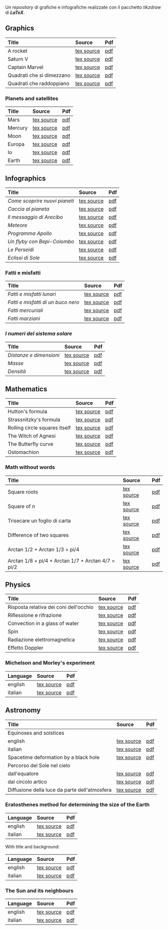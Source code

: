 Un *repository* di grafiche e infografiche realizzate con il pacchetto *tikzdraw* di ***LaTeX***.

## Graphics

| Title | Source | Pdf |
|:-------------|:------------------|:------|
| A rocket | [tex source](https://github.com/ulaulaman/tikzdraw/blob/master/graphics/rocket.tex) | [pdf](https://github.com/ulaulaman/tikzdraw/blob/master/graphics/pdf/rocket.pdf) |
| Saturn V | [tex source](https://github.com/ulaulaman/tikzdraw/blob/master/graphics/saturnV.tex) | [pdf](https://github.com/ulaulaman/tikzdraw/blob/master/graphics/pdf/saturnV.pdf) |
| Captain Marvel | [tex source](https://github.com/ulaulaman/tikzdraw/blob/master/graphics/carol_danvers.tex) | [pdf](https://github.com/ulaulaman/tikzdraw/blob/master/graphics/pdf/carol_danvers.pdf) |
| Quadrati che si dimezzano | [tex source](https://github.com/ulaulaman/tikzdraw/blob/master/graphics/squares01.tex) | [pdf](https://github.com/ulaulaman/tikzdraw/blob/master/graphics/pdf/squares01.pdf) |
| Quadrati che raddoppiano | [tex source](https://github.com/ulaulaman/tikzdraw/blob/master/graphics/squares02.tex) | [pdf](https://github.com/ulaulaman/tikzdraw/blob/master/graphics/pdf/squares02.pdf) |

### Planets and satellites

| Title | Source | Pdf |
|:-------------|:------------------|:------|
| Mars | [tex source](https://github.com/ulaulaman/tikzdraw/blob/master/graphics/mars.tex) | [pdf](https://github.com/ulaulaman/tikzdraw/blob/master/graphics/pdf/mars.pdf) |
| Mercury | [tex source](https://github.com/ulaulaman/tikzdraw/blob/master/graphics/mercury.tex) | [pdf](https://github.com/ulaulaman/tikzdraw/blob/master/graphics/pdf/mercury.pdf) |
| Moon | [tex source](https://github.com/ulaulaman/tikzdraw/blob/master/graphics/moon.tex) | [pdf](https://github.com/ulaulaman/tikzdraw/blob/master/graphics/pdf/moon.pdf) |
| Europa | [tex source](https://github.com/ulaulaman/tikzdraw/blob/master/graphics/europa.tex) | [pdf](https://github.com/ulaulaman/tikzdraw/blob/master/graphics/pdf/europa.pdf) |
| Io | [tex source](https://github.com/ulaulaman/tikzdraw/blob/master/graphics/io.tex) | [pdf](https://github.com/ulaulaman/tikzdraw/blob/master/graphics/pdf/io.pdf) |
| Earth | [tex source](https://github.com/ulaulaman/tikzdraw/blob/master/graphics/earth.tex) | [pdf](https://github.com/ulaulaman/tikzdraw/blob/master/graphics/pdf/earth.pdf) |

## Infographics

| Title | Source | Pdf |
|:-------------|:------------------|:------|
| *Come scoprire nuovi pianeti* | [tex source](https://github.com/ulaulaman/tikzdraw/blob/master/infographics/esopianeti.tex) | [pdf](https://github.com/ulaulaman/tikzdraw/blob/master/infographics/pdf/esopianeti.pdf) |
| *Caccia al pianeta* | [tex source](https://github.com/ulaulaman/tikzdraw/blob/master/infographics/transito-mini_guida.tex) | [pdf](https://github.com/ulaulaman/tikzdraw/blob/master/infographics/pdf/transito-mini_guida.pdf)
| *Il messaggio di Arecibo* | [tex source](https://github.com/ulaulaman/tikzdraw/blob/master/infographics/messaggio_arecibo.tex) | [pdf](https://github.com/ulaulaman/tikzdraw/blob/master/infographics/pdf/messaggio_arecibo.pdf)
| *Meteore* | [tex source](https://github.com/ulaulaman/tikzdraw/blob/master/infographics/meteore.tex) | [pdf](https://github.com/ulaulaman/tikzdraw/blob/master/infographics/pdf/meteore.pdf) |
| *Programma Apollo* | [tex source](https://github.com/ulaulaman/tikzdraw/blob/master/infographics/luna/luna-programma_apollo.tex) | [pdf](https://github.com/ulaulaman/tikzdraw/blob/master/infographics/luna/pdf/luna-programma_apollo.pdf) |
| *Un flyby con Bepi-Colombo* | [tex source](https://github.com/ulaulaman/tikzdraw/blob/master/infographics/mercurio/bepicolombo_flyby.tex) | [pdf](https://github.com/ulaulaman/tikzdraw/blob/master/infographics/mercurio/pdf/bepicolombo_flyby.pdf) |
| *Le Perseidi* | [tex source](https://github.com/ulaulaman/tikzdraw/blob/master/infographics/perseidi.tex) | [pdf](https://github.com/ulaulaman/tikzdraw/blob/master/infographics/pdf/perseidi.pdf) |
| *Eclissi di Sole* | [tex source](https://github.com/ulaulaman/tikzdraw/blob/master/infographics/eclissi_sole.tex) | [pdf](https://github.com/ulaulaman/tikzdraw/blob/master/infographics/pdf/eclissi_sole.pdf) |

### Fatti e misfatti

| Title | Source | Pdf |
|:-------------|:------------------|:------|
| *Fatti e misfatti lunari* | [tex source](https://github.com/ulaulaman/tikzdraw/blob/master/infographics/luna/fatti-lunari.tex) | [pdf](https://github.com/ulaulaman/tikzdraw/blob/master/infographics/luna/pdf/fatti-lunari.pdf) |
| *Fatti e misfatti di un buco nero* | [tex source](https://github.com/ulaulaman/tikzdraw/blob/master/infographics/buco_nero.tex) | [pdf](https://github.com/ulaulaman/tikzdraw/blob/master/infographics/pdf/buco_nero.pdf) |
| *Fatti mercuriali* | [tex source](https://github.com/ulaulaman/tikzdraw/blob/master/infographics/mercurio/mercury_facts.tex) | [pdf](https://github.com/ulaulaman/tikzdraw/blob/master/infographics/mercurio/pdf/mercury_facts.pdf) |
| *Fatti marziani* | [tex source](https://github.com/ulaulaman/tikzdraw/blob/master/infographics/marte/mars_facts.tex) | [pdf](https://github.com/ulaulaman/tikzdraw/blob/master/infographics/marte/pdf/mars_facts.pdf) |

### *I numeri del sistema solare*

| Title | Source | Pdf |
|:-------------|:------------------|:------|
| *Distanze e dimensioni* | [tex source](https://github.com/ulaulaman/tikzdraw/blob/master/infographics/sistema_solare/sistema_solare-distanze_dimensioni.tex) | [pdf](https://github.com/ulaulaman/tikzdraw/blob/master/infographics/sistema_solare/pdf/sistema_solare-distanze_dimensioni.pdf) |
| *Masse* | [tex source](https://github.com/ulaulaman/tikzdraw/blob/master/infographics/sistema_solare/sistema_solare_masse.tex) | [pdf](https://github.com/ulaulaman/tikzdraw/blob/master/infographics/sistema_solare/pdf/sistema_solare_masse.pdf) |
| *Densità* | [tex source](https://github.com/ulaulaman/tikzdraw/blob/master/infographics/sistema_solare/sistema_solare_densita.tex) | [pdf](https://github.com/ulaulaman/tikzdraw/blob/master/infographics/sistema_solare/pdf/sistema_solare_densita.pdf) |

## Mathematics

| Title       | Source          | Pdf |
|:-------------|:------------------|:------|
| Hutton's formula | [tex source](https://github.com/ulaulaman/tikzdraw/blob/master/math/hutton_formula.tex) | [pdf](https://github.com/ulaulaman/tikzdraw/blob/master/math/pdf/hutton_formula.pdf)  |
| Strassnitzky's formula | [tex source](https://github.com/ulaulaman/tikzdraw/blob/master/math/strassnitzky_formula.tex) | [pdf](https://github.com/ulaulaman/tikzdraw/blob/master/math/pdf/strassnitzky_formula.pdf) |
| Rolling circle squares itself | [tex source](https://github.com/ulaulaman/tikzdraw/blob/master/math/rolling_circle.tex) | [pdf](https://github.com/ulaulaman/tikzdraw/blob/master/math/pdf/rolling_circle.pdf) |
| The Witch of Agnesi | [tex source](https://github.com/ulaulaman/tikzdraw/blob/master/math/agnesi_witch.tex) | [pdf](https://github.com/ulaulaman/tikzdraw/blob/master/math/pdf/agnesi_witch.pdf) |
| The Butterfly curve | [tex source](https://github.com/ulaulaman/tikzdraw/blob/master/math/butterfly.tex) | [pdf](https://github.com/ulaulaman/tikzdraw/blob/master/math/pdf/butterfly.pdf) |
| Ostomachion | [tex source](https://github.com/ulaulaman/tikzdraw/blob/master/math/ostomachion.tex) | [pdf](https://github.com/ulaulaman/tikzdraw/blob/master/math/pdf/ostomachion.pdf) |

### Math without words

| Title       | Source          | Pdf |
|:-------------|:------------------|:------|
| Square roots | [tex source](https://github.com/ulaulaman/tikzdraw/blob/master/math/square_roots.tex) | [pdf](https://github.com/ulaulaman/tikzdraw/blob/master/math/pdf/square_roots.pdf) |
| Square of *n* | [tex source](https://github.com/ulaulaman/tikzdraw/blob/master/math/squares.tex) | [pdf](https://github.com/ulaulaman/tikzdraw/blob/master/math/pdf/squares.pdf) |
| Trisecare un foglio di carta | [tex source](https://github.com/ulaulaman/tikzdraw/blob/master/math/trisecare_pagina.tex) | [pdf](https://github.com/ulaulaman/tikzdraw/blob/master/math/pdf/trisecare_pagina.pdf) |
| Difference of two squares | [tex source](https://github.com/ulaulaman/tikzdraw/blob/master/math/differenze_quadrati.tex) | [pdf](https://github.com/ulaulaman/tikzdraw/blob/master/math/pdf/differenze_quadrati.pdf) |
| Arctan 1/2 + Arctan 1/3 = pi/4 | [tex source](https://github.com/ulaulaman/tikzdraw/blob/master/math/arctan-pi4.tex) | [pdf](https://github.com/ulaulaman/tikzdraw/blob/master/math/pdf/arctan-pi4.pdf) |
| Arctan 1/8 + pi/4 + Arctan 1/7 + Arctan 4/7 = pi/2 | [tex source](https://github.com/ulaulaman/tikzdraw/blob/master/math/arctan-pi2.tex) | [pdf](https://github.com/ulaulaman/tikzdraw/blob/master/math/pdf/arctan-pi2.pdf) |

## Physics

| Title | Source | Pdf |
|:-------------|:------------------|:------|
| Risposta relativa dei coni dell'occhio | [tex source](https://github.com/ulaulaman/tikzdraw/blob/master/physics/risposta_coni.tex) | [pdf](https://github.com/ulaulaman/tikzdraw/blob/master/physics/pdf/risposta_coni.pdf) |
| Riflessione e rifrazione | [tex source](https://github.com/ulaulaman/tikzdraw/blob/master/physics/riflessione-rifrazione.tex) | [pdf](https://github.com/ulaulaman/tikzdraw/blob/master/physics/pdf/riflessione-rifrazione.pdf) |
| Convection in a glass of water | [tex source](https://github.com/ulaulaman/tikzdraw/blob/master/physics/convezione.tex) | [pdf](https://github.com/ulaulaman/tikzdraw/blob/master/physics/pdf/convezione.pdf) |
| Spin | [tex source](https://github.com/ulaulaman/tikzdraw/blob/master/physics/spin.tex) | [pdf](https://github.com/ulaulaman/tikzdraw/blob/master/physics/pdf/spin.pdf) |
| Radiazione elettromagnetica | [tex source](https://github.com/ulaulaman/tikzdraw/blob/master/physics/radiazione_em.tex) | [pdf](https://github.com/ulaulaman/tikzdraw/blob/master/physics/pdf/radiazione_em.pdf) |
| Effetto Doppler | [tex source](https://github.com/ulaulaman/tikzdraw/blob/master/physics/effetto_doppler.tex) | [pdf](https://github.com/ulaulaman/tikzdraw/blob/master/physics/pdf/effetto_doppler.pdf) |

### Michelson and Morley's experiment

| Language | Source | Pdf |
|:-------------|:------------------|:------|
| english | [tex source](https://github.com/ulaulaman/tikzdraw/blob/master/physics/michelson_morley.tex) | [pdf](https://github.com/ulaulaman/tikzdraw/blob/master/physics/pdf/michelson_morley.pdf) |
| italian | [tex source](https://github.com/ulaulaman/tikzdraw/blob/master/physics/michelson_morley_it.tex) | [pdf](https://github.com/ulaulaman/tikzdraw/blob/master/physics/pdf/michelson_morley_it.pdf) |

## Astronomy

| Title | Source | Pdf |
|:-------------|:------------------|:------|
| Equinoxes and solstices | | |
| english | [tex source](https://github.com/ulaulaman/tikzdraw/blob/master/astronomy/equinox_solstice-en.tex) | [pdf](https://github.com/ulaulaman/tikzdraw/blob/master/astronomy/pdf/equinox_solstice-en.pdf) |
| italian | [tex source](https://github.com/ulaulaman/tikzdraw/blob/master/astronomy/equinox_solstice-it.tex) | [pdf](https://github.com/ulaulaman/tikzdraw/blob/master/astronomy/pdf/equinox_solstice-it.pdf) |
| Spacetime deformation by a black hole | [tex source](https://github.com/ulaulaman/tikzdraw/blob/master/astronomy/spacetime_deformation.tex) | [pdf](https://github.com/ulaulaman/tikzdraw/blob/master/astronomy/pdf/spacetime_deformation.pdf) |
| Percorso del Sole nel cielo | | |
| dall'equatore | [tex source](https://github.com/ulaulaman/tikzdraw/blob/master/astronomy/crepuscolo_equatore.tex) | [pdf](https://github.com/ulaulaman/tikzdraw/blob/master/astronomy/pdf/crepuscolo_equatore.pdf) |
| dal circolo artico | [tex source](https://github.com/ulaulaman/tikzdraw/blob/master/astronomy/crepuscolo_circolo_artico.tex) | [pdf](https://github.com/ulaulaman/tikzdraw/blob/master/astronomy/pdf/crepuscolo_circolo_artico.pdf) |
| Diffusione della luce da parte dell'atmosfera | [tex source](https://github.com/ulaulaman/tikzdraw/blob/master/astronomy/diffusione_luce.tex) | [pdf](https://github.com/ulaulaman/tikzdraw/blob/master/astronomy/pdf/diffusione_luce.pdf) |

### Eratosthenes method for determining the size of the Earth

| Language | Source | Pdf |
|:-------------|:------------------|:------|
| english | [tex source](https://github.com/ulaulaman/tikzdraw/blob/master/infographics/eratosthenes/eratosthenes-en.tex) | [pdf](https://github.com/ulaulaman/tikzdraw/blob/master/infographics/eratosthenes/pdf/eratosthenes-en.pdf) |
| italian | [tex source](https://github.com/ulaulaman/tikzdraw/blob/master/infographics/eratosthenes/eratosthenes-it.tex) | [pdf](https://github.com/ulaulaman/tikzdraw/blob/master/infographics/eratosthenes/pdf/eratosthenes-it.pdf) |

With title and background:

| Language | Source | Pdf |
|:-------------|:------------------|:------|
| english | [tex source](https://github.com/ulaulaman/tikzdraw/blob/master/infographics/eratosthenes/eratosthenes-infographic-en.tex) | [pdf](https://github.com/ulaulaman/tikzdraw/blob/master/infographics/eratosthenes/pdf/eratosthenes-infographic-en.pdf) |
| italian | [tex source](https://github.com/ulaulaman/tikzdraw/blob/master/infographics/eratosthenes/eratosthenes-infographic-it.tex) | [pdf](https://github.com/ulaulaman/tikzdraw/blob/master/infographics/eratosthenes/pdf/eratosthenes-infographic-it.pdf) |

### The Sun and its neighbours

| Language | Source | Pdf |
|:-------------|:------------------|:------|
| english | [tex source](https://github.com/ulaulaman/tikzdraw/blob/master/astronomy/sun_neighbours_en.tex) | [pdf](https://github.com/ulaulaman/tikzdraw/blob/master/astronomy/pdf/sun_neighbours_en.pdf) |
| italian | [tex source](https://github.com/ulaulaman/tikzdraw/blob/master/astronomy/sun_neighbours_it.tex) | [pdf](https://github.com/ulaulaman/tikzdraw/blob/master/astronomy/pdf/sun_neighbours_it.pdf) |
